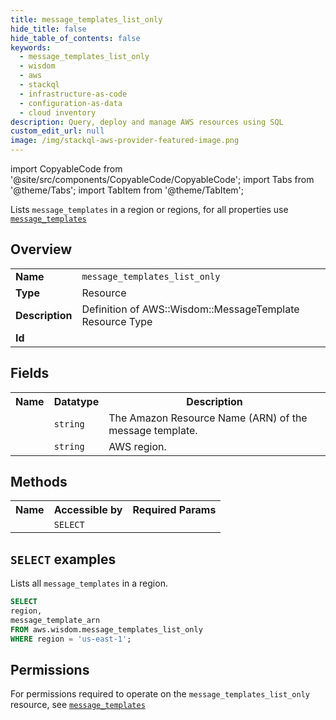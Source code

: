 ```yaml
---
title: message_templates_list_only
hide_title: false
hide_table_of_contents: false
keywords:
  - message_templates_list_only
  - wisdom
  - aws
  - stackql
  - infrastructure-as-code
  - configuration-as-data
  - cloud inventory
description: Query, deploy and manage AWS resources using SQL
custom_edit_url: null
image: /img/stackql-aws-provider-featured-image.png
---
```


import CopyableCode from '@site/src/components/CopyableCode/CopyableCode';
import Tabs from '@theme/Tabs';
import TabItem from '@theme/TabItem';

Lists <code>message_templates</code> in a region or regions, for all properties use <a href="/services/serviceName/message_templates/"><code>message_templates</code></a>

## Overview
<table>
<tbody>
<tr><td><b>Name</b></td><td><code>message_templates_list_only</code></td></tr>
<tr><td><b>Type</b></td><td>Resource</td></tr>
<tr><td><b>Description</b></td><td>Definition of AWS::Wisdom::MessageTemplate Resource Type</td></tr>
<tr><td><b>Id</b></td><td><CopyableCode code="aws.wisdom.message_templates_list_only" /></td></tr>
</tbody>
</table>

## Fields
<table>
<tbody>
<tr><th>Name</th><th>Datatype</th><th>Description</th></tr><tr><td><CopyableCode code="message_template_arn" /></td><td><code>string</code></td><td>The Amazon Resource Name (ARN) of the message template.</td></tr>
<tr><td><CopyableCode code="region" /></td><td><code>string</code></td><td>AWS region.</td></tr>
</tbody>
</table>

## Methods

<table>
<tbody>
  <tr>
    <th>Name</th>
    <th>Accessible by</th>
    <th>Required Params</th>
  </tr>
  <tr>
    <td><CopyableCode code="list_resources" /></td>
    <td><code>SELECT</code></td>
    <td><CopyableCode code="region" /></td>
  </tr>
</tbody>
</table>

## `SELECT` examples
Lists all <code>message_templates</code> in a region.
```sql
SELECT
region,
message_template_arn
FROM aws.wisdom.message_templates_list_only
WHERE region = 'us-east-1';
```


## Permissions

For permissions required to operate on the <code>message_templates_list_only</code> resource, see <a href="/services/wisdom/message_templates/#permissions"><code>message_templates</code></a>

